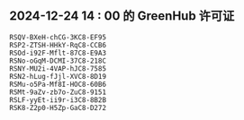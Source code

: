 ## 2024-12-24 14 : 00 的 GreenHub 许可证
```
RSQV-BXeH-chCG-3KC8-EF95
RSP2-ZTSH-HHkY-RqC8-CCB6
RSOd-i92F-Mflt-87C8-E9A3
RSNo-oGqM-DCMI-37C8-218C
RSNY-MU2i-4VAP-hJC8-7585
RSN2-hLug-fJjl-XVC8-8D19
RSMu-o5Pa-Mf8I-HOC8-60B6
RSMt-9aZv-zb7o-ZuC8-9151
RSLF-yyEt-ii9r-i3C8-8B2B
RSK8-Z2p0-H5Zp-GaC8-D272
```
